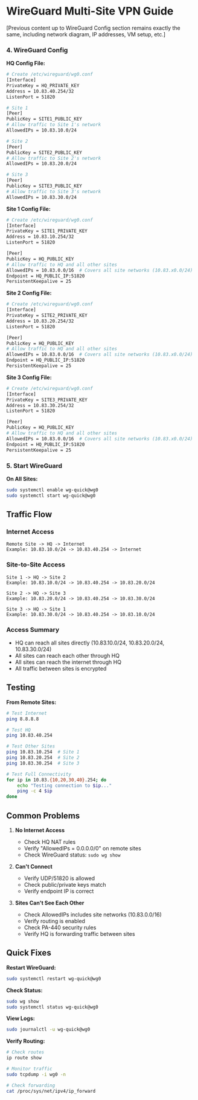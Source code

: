 # WireGuard Multi-Site VPN Guide

[Previous content up to WireGuard Config section remains exactly the same, including network diagram, IP addresses, VM setup, etc.]

### 4. WireGuard Config

**HQ Config File:**
```bash
# Create /etc/wireguard/wg0.conf
[Interface]
PrivateKey = HQ_PRIVATE_KEY
Address = 10.83.40.254/32
ListenPort = 51820

# Site 1
[Peer]
PublicKey = SITE1_PUBLIC_KEY
# Allow traffic to Site 1's network
AllowedIPs = 10.83.10.0/24

# Site 2
[Peer]
PublicKey = SITE2_PUBLIC_KEY
# Allow traffic to Site 2's network
AllowedIPs = 10.83.20.0/24

# Site 3
[Peer]
PublicKey = SITE3_PUBLIC_KEY
# Allow traffic to Site 3's network
AllowedIPs = 10.83.30.0/24
```

**Site 1 Config File:**
```bash
# Create /etc/wireguard/wg0.conf
[Interface]
PrivateKey = SITE1_PRIVATE_KEY
Address = 10.83.10.254/32
ListenPort = 51820

[Peer]
PublicKey = HQ_PUBLIC_KEY
# Allow traffic to HQ and all other sites
AllowedIPs = 10.83.0.0/16  # Covers all site networks (10.83.x0.0/24)
Endpoint = HQ_PUBLIC_IP:51820
PersistentKeepalive = 25
```

**Site 2 Config File:**
```bash
# Create /etc/wireguard/wg0.conf
[Interface]
PrivateKey = SITE2_PRIVATE_KEY
Address = 10.83.20.254/32
ListenPort = 51820

[Peer]
PublicKey = HQ_PUBLIC_KEY
# Allow traffic to HQ and all other sites
AllowedIPs = 10.83.0.0/16  # Covers all site networks (10.83.x0.0/24)
Endpoint = HQ_PUBLIC_IP:51820
PersistentKeepalive = 25
```

**Site 3 Config File:**
```bash
# Create /etc/wireguard/wg0.conf
[Interface]
PrivateKey = SITE3_PRIVATE_KEY
Address = 10.83.30.254/32
ListenPort = 51820

[Peer]
PublicKey = HQ_PUBLIC_KEY
# Allow traffic to HQ and all other sites
AllowedIPs = 10.83.0.0/16  # Covers all site networks (10.83.x0.0/24)
Endpoint = HQ_PUBLIC_IP:51820
PersistentKeepalive = 25
```

### 5. Start WireGuard

**On All Sites:**
```bash
sudo systemctl enable wg-quick@wg0
sudo systemctl start wg-quick@wg0
```

## Traffic Flow

### Internet Access
```
Remote Site -> HQ -> Internet
Example: 10.83.10.0/24 -> 10.83.40.254 -> Internet
```

### Site-to-Site Access
```
Site 1 -> HQ -> Site 2
Example: 10.83.10.0/24 -> 10.83.40.254 -> 10.83.20.0/24

Site 2 -> HQ -> Site 3
Example: 10.83.20.0/24 -> 10.83.40.254 -> 10.83.30.0/24

Site 3 -> HQ -> Site 1
Example: 10.83.30.0/24 -> 10.83.40.254 -> 10.83.10.0/24
```

### Access Summary
- HQ can reach all sites directly (10.83.10.0/24, 10.83.20.0/24, 10.83.30.0/24)
- All sites can reach each other through HQ
- All sites can reach the internet through HQ
- All traffic between sites is encrypted

## Testing

**From Remote Sites:**
```bash
# Test Internet
ping 8.8.8.8

# Test HQ
ping 10.83.40.254

# Test Other Sites
ping 10.83.10.254  # Site 1
ping 10.83.20.254  # Site 2
ping 10.83.30.254  # Site 3

# Test Full Connectivity
for ip in 10.83.{10,20,30,40}.254; do
    echo "Testing connection to $ip..."
    ping -c 4 $ip
done
```

## Common Problems

1. **No Internet Access**
   - Check HQ NAT rules
   - Verify "AllowedIPs = 0.0.0.0/0" on remote sites
   - Check WireGuard status: `sudo wg show`

2. **Can't Connect**
   - Verify UDP/51820 is allowed
   - Check public/private keys match
   - Verify endpoint IP is correct

3. **Sites Can't See Each Other**
   - Check AllowedIPs includes site networks (10.83.0.0/16)
   - Verify routing is enabled
   - Check PA-440 security rules
   - Verify HQ is forwarding traffic between sites

## Quick Fixes

**Restart WireGuard:**
```bash
sudo systemctl restart wg-quick@wg0
```

**Check Status:**
```bash
sudo wg show
sudo systemctl status wg-quick@wg0
```

**View Logs:**
```bash
sudo journalctl -u wg-quick@wg0
```

**Verify Routing:**
```bash
# Check routes
ip route show

# Monitor traffic
sudo tcpdump -i wg0 -n

# Check forwarding
cat /proc/sys/net/ipv4/ip_forward
